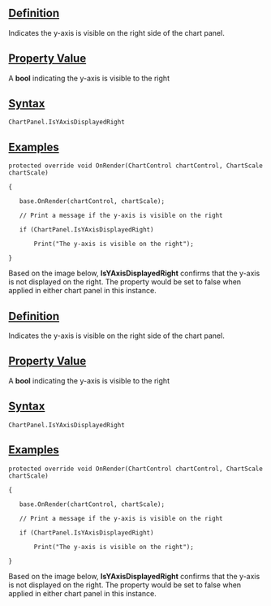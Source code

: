 ## [Definition](https://developer.ninjatrader.com/docs/desktop/isyaxisdisplayedright_chartpanel\#definition)

Indicates the y-axis is visible on the right side of the chart panel.

## [Property Value](https://developer.ninjatrader.com/docs/desktop/isyaxisdisplayedright_chartpanel\#property-value)

A **bool** indicating the y-axis is visible to the right

## [Syntax](https://developer.ninjatrader.com/docs/desktop/isyaxisdisplayedright_chartpanel\#syntax)

`ChartPanel.IsYAxisDisplayedRight`

## [Examples](https://developer.ninjatrader.com/docs/desktop/isyaxisdisplayedright_chartpanel\#examples)

```jsx-150469391 csharp
protected override void OnRender(ChartControl chartControl, ChartScale chartScale)

{

   base.OnRender(chartControl, chartScale);

   // Print a message if the y-axis is visible on the right

   if (ChartPanel.IsYAxisDisplayedRight)

       Print("The y-axis is visible on the right");

}

```

Based on the image below, **IsYAxisDisplayedRight** confirms that the y-axis is not displayed on the right. The property would be set to false when applied in either chart panel in this instance.

## [Definition](https://developer.ninjatrader.com/docs/desktop/isyaxisdisplayedright_chartpanel\#definition)

Indicates the y-axis is visible on the right side of the chart panel.

## [Property Value](https://developer.ninjatrader.com/docs/desktop/isyaxisdisplayedright_chartpanel\#property-value)

A **bool** indicating the y-axis is visible to the right

## [Syntax](https://developer.ninjatrader.com/docs/desktop/isyaxisdisplayedright_chartpanel\#syntax)

`ChartPanel.IsYAxisDisplayedRight`

## [Examples](https://developer.ninjatrader.com/docs/desktop/isyaxisdisplayedright_chartpanel\#examples)

```jsx-150469391 csharp
protected override void OnRender(ChartControl chartControl, ChartScale chartScale)

{

   base.OnRender(chartControl, chartScale);

   // Print a message if the y-axis is visible on the right

   if (ChartPanel.IsYAxisDisplayedRight)

       Print("The y-axis is visible on the right");

}

```

Based on the image below, **IsYAxisDisplayedRight** confirms that the y-axis is not displayed on the right. The property would be set to false when applied in either chart panel in this instance.